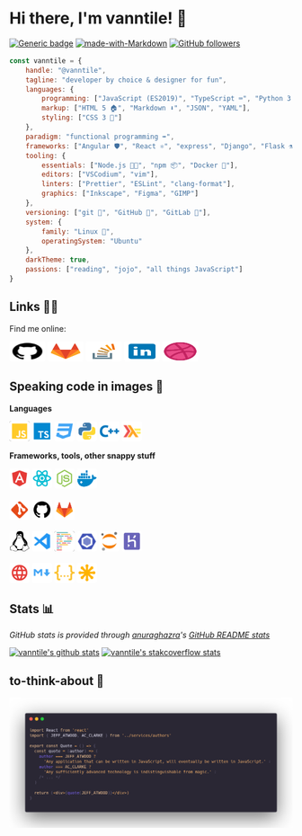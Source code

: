 # Hi there, I'm vanntile! 👋

[![Generic badge](https://img.shields.io/badge/Status-WIP-green.svg)](https://shields.io/)
[![made-with-Markdown](https://img.shields.io/badge/Made%20with-Markdown-1f425f.svg)](http://commonmark.org)
[![GitHub followers](https://img.shields.io/github/followers/vanntile.svg?style=social&label=Follow&maxAge=2592000)](https://github.com/vanntile?tab=followers)

```javascript
const vanntile = {
    handle: "@vanntile",
    tagline: "developer by choice & designer for fun",
    languages: {
        programming: ["JavaScript (ES2019)", "TypeScript ⌨️", "Python 3 🐍", "C/C++", "Haskell"],
        markup: ["HTML 5 🏠", "Markdown ⬇️", "JSON", "YAML"],
        styling: ["CSS 3 💅"]
    },
    paradigm: "functional programming ➡️",
    frameworks: ["Angular 🛡️", "React ⚛️", "express", "Django", "Flask ⚗️", "GTK+ (gtkmm)"],
    tooling: {
        essentials: ["Node.js 🐢🚀", "npm 📦", "Docker 🐳"],
        editors: ["VSCodium", "vim"],
        linters: ["Prettier", "ESLint", "clang-format"],
        graphics: ["Inkscape", "Figma", "GIMP"]
    },
    versioning: ["git 🍴", "GitHub 🐙", "GitLab 🦊"],
    system: {
        family: "Linux 🐧",
        operatingSystem: "Ubuntu"
    },
    darkTheme: true,
    passions: ["reading", "jojo", "all things JavaScript"]
}
```

## Links 🔗💬

Find me online:

<a href="https://github.com/vanntile"><img height="36" width="64" style="background-color:#fff;border-radius:4px;" src="https://github.com/vanntile/vanntile/blob/master/assets/icons/github.svg"></a>
<a href="https://gitlab.com/vanntile"><img height="36" width="64" style="background-color:#fff;border-radius:4px;" src="https://github.com/vanntile/vanntile/blob/master/assets/icons/gitlab.svg"></a>
<a href="https://stackoverflow.com/users/4679160/vanntile-ianito"><img height="36" width="64" style="background-color:#fff;border-radius:4px;" src="https://github.com/vanntile/vanntile/blob/master/assets/icons/icons8-stack-overflow.svg"></a>
<a href="https://www.linkedin.com/in/valentin-ionita/"><img height="36" width="64" style="background-color:#fff;border-radius:4px;" src="https://github.com/vanntile/vanntile/blob/master/assets/icons/icons8-linkedin.svg"></a>
<a href="https://dribbble.com/vanntile"><img height="36" width="64" style="background-color:#fff;border-radius:4px;" src="https://github.com/vanntile/vanntile/blob/master/assets/icons/dribbble-ball.svg"></a>


## Speaking code in images 💾

**Languages**

<div><img height="36" width="36" style="background-color:#222;border-radius:4px;" src="https://github.com/vanntile/vanntile/blob/master/assets/icons/javascript.svg">
<img height="36" width="36" style="background-color:#fff;border-radius:4px;" src="https://github.com/vanntile/vanntile/blob/master/assets/icons/typescript.svg">
<img height="36" width="36" style="background-color:#fff;border-radius:4px;" src="https://github.com/vanntile/vanntile/blob/master/assets/icons/css.svg">
<img height="36" width="36" style="background-color:#fff;border-radius:4px;" src="https://github.com/vanntile/vanntile/blob/master/assets/icons/python.svg">
<img height="36" width="36" style="background-color:#fff;border-radius:4px;" src="https://github.com/vanntile/vanntile/blob/master/assets/icons/cpp.svg">
<img height="36" width="36" style="background-color:#fff;border-radius:4px;" src="https://github.com/vanntile/vanntile/blob/master/assets/icons/haskell.svg"></div>


**Frameworks, tools, other snappy stuff**

<div><img height="36" width="36" style="background-color:#fff;border-radius:4px;" src="https://github.com/vanntile/vanntile/blob/master/assets/icons/angular.svg">
<img height="36" width="36" style="background-color:#fff;border-radius:4px;" src="https://github.com/vanntile/vanntile/blob/master/assets/icons/react.svg">
<img height="36" width="36" style="background-color:#fff;border-radius:4px;" src="https://github.com/vanntile/vanntile/blob/master/assets/icons/nodejs.svg">
<img height="36" width="36" style="background-color:#fff;border-radius:4px;" src="https://github.com/vanntile/vanntile/blob/master/assets/icons/docker.svg"></div>

<br/>

<div><img height="36" width="36" style="background-color:#fff;border-radius:4px;" src="https://github.com/vanntile/vanntile/blob/master/assets/icons/git.svg">
<img height="36" width="36" style="background-color:#fff;border-radius:4px;" src="https://github.com/vanntile/vanntile/blob/master/assets/icons/github.svg">
<img height="36" width="36" style="background-color:#fff;border-radius:4px;" src="https://github.com/vanntile/vanntile/blob/master/assets/icons/gitlab.svg"></div>

<br/>

<div><img height="36" width="36" style="background-color:#fff;border-radius:4px;" src="https://github.com/vanntile/vanntile/blob/master/assets/icons/linux-brands.svg">
<img height="36" width="36" style="background-color:#fff;border-radius:4px;" src="https://github.com/vanntile/vanntile/blob/master/assets/icons/vscode.svg">
<img height="36" width="36" style="background-color:#222;border-radius:4px;" src="https://github.com/vanntile/vanntile/blob/master/assets/icons/prettier.svg">
<img height="36" width="36" style="background-color:#fff;border-radius:4px;" src="https://github.com/vanntile/vanntile/blob/master/assets/icons/eslint.svg">
<img height="36" width="36" style="background-color:#fff;border-radius:4px;" src="https://github.com/vanntile/vanntile/blob/master/assets/icons/jupyter.svg">
<img height="36" width="36" style="background-color:#fff;border-radius:4px;" src="https://github.com/vanntile/vanntile/blob/master/assets/icons/heroku.svg"></div>

<br/>

<div><img height="36" width="36" style="background-color:#fff;border-radius:4px;" src="https://github.com/vanntile/vanntile/blob/master/assets/icons/http.svg">
<img height="36" width="36" style="background-color:#fff;border-radius:4px;" src="https://github.com/vanntile/vanntile/blob/master/assets/icons/markdown.svg">
<img height="36" width="36" style="background-color:#fff;border-radius:4px;" src="https://github.com/vanntile/vanntile/blob/master/assets/icons/json.svg">
<img height="36" width="36" style="background-color:#fff;border-radius:4px;" src="https://github.com/vanntile/vanntile/blob/master/assets/icons/svg.svg"></div>


## Stats 📊
*GitHub stats is provided through [anuraghazra](https://github.com/anuraghazra/)'s [GitHub README stats](https://github.com/anuraghazra/github-readme-stats/)*

[![vanntile's github stats](https://github-readme-stats.vercel.app/api?username=vanntile&count_private=true&show_icons=true&theme=prussian)](https://github.com/vanntile/github-readme-stats) [![vanntile's stakcoverflow stats](https://stackoverflow.com/users/flair/4679160.png?theme=dark)](https://stackoverflow.com/users/4679160/vanntile-ianito)

## to-think-about 📜

![](https://github.com/vanntile/vanntile/blob/master/assets/code.png)
